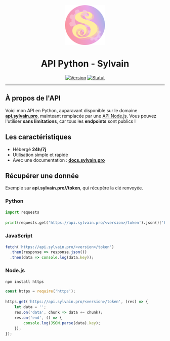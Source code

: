 <div align="center">
  <a href="https://api.sylvain.pro"><img src="https://github.com/20syldev/python-api/blob/main/src/api.png" alt="Logo" width="25%" height="auto"></a>

  # API Python - Sylvain
  [![Version](https://custom-icon-badges.demolab.com/badge/Version%20:-v1.5.0-ee6464?logo=api.sylvain.pro&labelColor=23272A)](https://github.com/20syldev/python-api/releases/latest)
  [![Statut](https://img.shields.io/badge/Statut%20:-Archivé-e39f1b?labelColor=23272A)](https://github.com/20syldev/python-api#readme)
</div>

---

## À propos de l'API
Voici mon API en Python, auparavant disponible sur le domaine **[api.sylvain.pro](https://api.sylvain.pro)**, mainteant remplacée par une [API Node.js](https://github.com/20syldev/api).
Vous pouvez l'utiliser **sans limitations**, car tous les **endpoints** sont publics !

## Les caractéristiques
- Hébergé **24h/7j**
- Utilisation simple et rapide
- Avec une documentation : **[docs.sylvain.pro](https://docs.sylvain.pro)**

## Récupérer une donnée
Exemple sur **api.sylvain.pro/<version>/token**, qui récupère la clé renvoyée.
### Python
```py
import requests

print(requests.get('https://api.sylvain.pro/<version>/token').json()['key'])
```

### JavaScript
```js
fetch('https://api.sylvain.pro/<version>/token')
  .then(response => response.json())
  .then(data => console.log(data.key));
```

### Node.js
```
npm install https
```
```js
const https = require('https');

https.get('https://api.sylvain.pro/<version>/token', (res) => {
    let data = '';
    res.on('data', chunk => data += chunk);
    res.on('end', () => {
        console.log(JSON.parse(data).key);
    });
});
```
